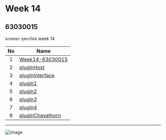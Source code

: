 # Week 14

## 63030015
นายชยธร บุษบารัตน์
 week 14

| No | Name |
|:-:|-----|
|1|[Week14-63030015](https://github.com/Khaokla015/Leb_Week14_015) |
|2|[pluginHost](https://github.com/Khaokla015/Leb_Week14_015/tree/main/pluginHost) |
|3|[pluginInterface](https://github.com/Khaokla015/Leb_Week14_015/tree/main/pluginInterface)|
|4|[plugin1](https://github.com/Khaokla015/Leb_Week14_015/tree/main/plugin1) |
|5|[plugin2](https://github.com/Khaokla015/Leb_Week14_015/tree/main/plugin2) |
|6|[plugin3](https://github.com/Khaokla015/Leb_Week14_015/tree/main/plugin3) |
|7|[plugin4](https://github.com/Khaokla015/Leb_Week14_015/tree/main/plugin4) |
|8|[pluginChayathorn](https://github.com/Khaokla015/Leb_Week14_015/tree/main/pluginChayathorn)|

-------------------------------------------------------------
![image](https://user-images.githubusercontent.com/92082259/146546367-43e87b69-f918-49f6-8d36-b47f102dd539.png)



